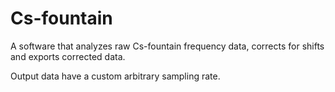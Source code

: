 # Cs-fountain

A software that analyzes raw Cs-fountain frequency data, corrects for shifts and exports corrected data.   

Output data have a custom arbitrary sampling rate.

